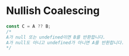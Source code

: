 # Nullish Coalescing

```js
const C = A ?? B;
/*
A가 null 또는 undefined이면 B를 반환합니다.
A가 null도 아니고 undefined가 아니면 A를 반환합니다.
*/
```

